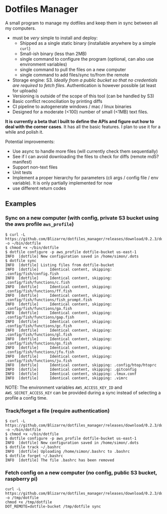 # Dotfiles Manager

A small program to manage my dotfiles and keep them in sync between all my computers.
- must be _very_ simple to install and deploy:
    - Shipped as a single static binary (installable anywhere by a simple `curl`)
    - Small-ish binary (less than 2MB)
    - single command to configure the program (optional, can also use environment variables)
    - single command to pull the files on a new computer
    - single command to add files/sync to/from the remote
- Storage engine: S3. _Ideally from a public bucket so that no credentials are required to fetch files_. Authentication is however possible (at least for uploads)
- Versioning is outside of the scope of this tool (can be handled by S3)
- Basic conflict reconciliation by printing diffs
- CI pipeline to autogenerate windows / mac / linux binaries
- Designed for a moderate (<100) number of small (<1MB) text files.

**It is currently a beta that I built to define the APIs and figure out how to deal with the corner cases**.
It has all the basic features. I plan to use it for a while and polish it.

Potential improvements:
- Use async to handle more files (will currently check them sequentially)
- See if I can avoid downloading the files to check for diffs (remote md5? manifest)
- Support non-text files
- Unit tests
- Implement a proper hierarchy for parameters (cli args / config file / env variable). It is only partially implemented for now
- use different return codes

## Examples

### Sync on a new computer (with config, private S3 bucket using the aws profile `aws_profile`)

```
$ curl -L https://github.com/Blizarre/dotfiles_manager/releases/download/0.2.3/dotfile -o ~/bin/dotfile
$ chmod +x ~/bin/dotfile
$ dotfile configure -p aws_profile dotfile-bucket us-east-1
INFO  [dotfile] New configuration saved in /home/simon/.dots
$ dotfile sync
INFO  [dotfile] Listing files from dotfile-bucket
INFO  [dotfile]     Identical content, skipping: .config/fish/config.fish
INFO  [dotfile]     Identical content, skipping: .config/fish/functions/c.fish
INFO  [dotfile]     Identical content, skipping: .config/fish/functions/ff.fish
INFO  [dotfile]     Identical content, skipping: .config/fish/functions/fish_prompt.fish
INFO  [dotfile]     Identical content, skipping: .config/fish/functions/ga.fish
INFO  [dotfile]     Identical content, skipping: .config/fish/functions/gap.fish
INFO  [dotfile]     Identical content, skipping: .config/fish/functions/gc.fish
INFO  [dotfile]     Identical content, skipping: .config/fish/functions/gl.fish
INFO  [dotfile]     Identical content, skipping: .config/fish/functions/gs.fish
INFO  [dotfile]     Identical content, skipping: .config/fish/functions/jfu.fish
INFO  [dotfile]     Identical content, skipping: .config/fish/functions/ju.fish
INFO  [dotfile]     Identical content, skipping: .config/htop/htoprc
INFO  [dotfile]     Identical content, skipping: .gitconfig
INFO  [dotfile]     Identical content, skipping: .tmux.conf
INFO  [dotfile]     Identical content, skipping: .vimrc
```

NOTE: The environment variables `AWS_ACCESS_KEY_ID` and `AWS_SECRET_ACCESS_KEY` can be provided during a sync instead of selecting a profile a config time.

### Track/forget a file (require authentication)
```
$ curl -L https://github.com/Blizarre/dotfiles_manager/releases/download/0.2.3/dotfile -o ~/bin/dotfile
$ chmod +x ~/bin/dotfile
$ dotfile configure -p aws_profile dotfile-bucket us-east-1
INFO  [dotfile] New configuration saved in /home/simon/.dots
$ dotfile track ~/.bashrc
INFO  [dotfile] Uploading /home/simon/.bashrc to .bashrc
$ dotfile forget ~/.bashrc
INFO  [dotfile] The file .bashrc has been removed
```

### Fetch config on a new computer (no config, public S3 bucket, raspberry pi)
```shell
curl -L https://github.com/Blizarre/dotfiles_manager/releases/download/0.2.3/dotfile.aarch64 -o /tmp/dotfile
chmod +x /tmp/dotfile
DOT_REMOTE=dotfile-bucket /tmp/dotfile sync
```
